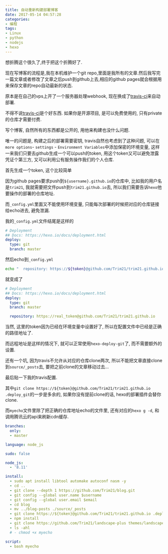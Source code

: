```yaml
---
title: 自动重新构建部署博客
date: 2017-05-14 04:57:28
categories:
- 编程
tags:
- Linux
- python
- nodejs
- hexo
---
```


想折腾这个很久了,终于把这个折腾好了.

现在写博客的流程是,我在本机维护一个git repo,里面是我所有的文章.然后我写完一篇文章或者修改了文章之后push到github上去,相应的github pages就会根据用来保存文章的repo自动最新的状态.

原本是在自己的vps上开了一个服务器处理webhook, 现在换成了[travis-ci](https://travis-ci.org/)来自动部署.

<!-- more -->

不得不说[travis-ci](https://travis-ci.org/)是个好东西. 如果你是开源项目, 是可以免费使用的, 只有private的仓库才需要付费.

写个博客, 自然所有的东西都是公开的, 用他来构建也没什么问题.

唯一的问题是, 构建之后的部署需要密钥, travis自然也考虑到了这种问题, 可以在`more options`- `settings` - `Environment Variables`中添加保密的环境变量, 这样一来我们只要去github生成一个可以push的token, 用这个token又可以避免泄露凭证个第三方, 又可以利用公有服务操作我们的个人仓库.

首先生成一个token, 这个比较简单

因为github pages要求push到`${username}.github.io`的仓库中, 比如我的用户名是`trim21`, 我就需要把文件push到`trim21.github.io`去, 所以我们需要告诉`hexo`他要操作的部署的仓库地址.

而`_config.yml`里面又不能使用环境变量, 只能每次部署的时候把对应的仓库链接给echo进去, 避免泄漏.

我的`_config.yml`文件结尾是这样的

```yml
# Deployment
## Docs: https://hexo.io/docs/deployment.html
deploy:
  type: git
  branch: master
```

然后echo到`_config.yml`

```bash
echo "  repository: https://${token}@github.com/Trim21/trim21.github.io" >> ./_config.yml
```

就变成了

```yml
# Deployment
## Docs: https://hexo.io/docs/deployment.html
deploy:
  type: git
  branch: master

  repository: https://real_token@github.com/Trim21/trim21.github.io
```

当然, 这里的token因为已经在环境变量中设置好了, 所以在配置文件中已经是正确的路径地址了.

而远程地址是这样的情况下, 就可以正常使用`hexo-deploy-git`了, 而不需要额外的设置.

还有一个坑, 因为travis不允许从对应的仓库clone两次, 所以不能把文章直接clone到`source/_posts`去, 要把之前clone的文章移动过去...

最后贴一下我的travis配置.

其中`git clone https://${token}@github.com/Trim21/trim21.github.io .deploy_git`的一步是多余的, 如果你没有提前clone的话, hexo的部署插件会替你clone.

而`myecho`文件里除了把正确的仓库地址echo的文件里, 还有对应的`hexo g -d`, 和调用腾讯云的api来刷新cdn缓存.

```yml
branches:
  only:
  - master

language: node_js

sudo: false

node_js:
  - '8.11'

install:
  - sudo apt install libtool automake autoconf nasm -y
  - cd ..
  - git clone --depth 1 https://github.com/Trim21/blog.git
  - git config --global user.name $username
  - git config --global user.email $email
  - cd blog
  - mv ../blog-posts ./source/_posts
  - git clone https://${token}@github.com/Trim21/trim21.github.io .deploy_git
  - npm install
  - git clone https://github.com/Trim21/landscape-plus themes/landscape-plus
  - ls -ahl
  # - chmod +x myecho

script:
  - bash myecho
```
